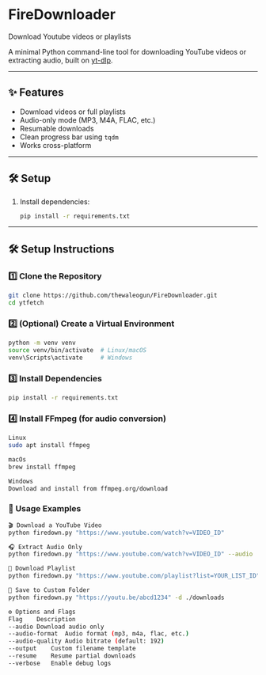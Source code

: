 # FireDownloader
Download Youtube videos or playlists

A minimal Python command-line tool for downloading YouTube videos or extracting audio, built on [yt-dlp](https://github.com/yt-dlp/yt-dlp).

---

## ✨ Features
- Download videos or full playlists  
- Audio-only mode (MP3, M4A, FLAC, etc.)  
- Resumable downloads  
- Clean progress bar using `tqdm`  
- Works cross-platform  

---

## 🛠️ Setup

1. Install dependencies:
   ```bash
   pip install -r requirements.txt
---

## 🛠️ Setup Instructions

### 1️⃣ Clone the Repository
```bash
git clone https://github.com/thewaleogun/FireDownloader.git
cd ytfetch
```
### 2️⃣ (Optional) Create a Virtual Environment
```bash
python -m venv venv
source venv/bin/activate  # Linux/macOS
venv\Scripts\activate     # Windows
```
### 3️⃣ Install Dependencies
```bash
pip install -r requirements.txt
```
### 4️⃣ Install FFmpeg (for audio conversion)
```bash
Linux
sudo apt install ffmpeg

macOs
brew install ffmpeg

Windows
Download and install from ffmpeg.org/download
```
### 🚀 Usage Examples
```bash
🎬 Download a YouTube Video
python firedown.py "https://www.youtube.com/watch?v=VIDEO_ID"

🎧 Extract Audio Only
python firedown.py "https://www.youtube.com/watch?v=VIDEO_ID" --audio

📜 Download Playlist
python firedown.py "https://www.youtube.com/playlist?list=YOUR_LIST_ID" --playlist

💾 Save to Custom Folder
python firedown.py "https://youtu.be/abcd1234" -d ./downloads

⚙️ Options and Flags
Flag	Description
--audio	Download audio only
--audio-format	Audio format (mp3, m4a, flac, etc.)
--audio-quality	Audio bitrate (default: 192)
--output	Custom filename template
--resume	Resume partial downloads
--verbose	Enable debug logs

